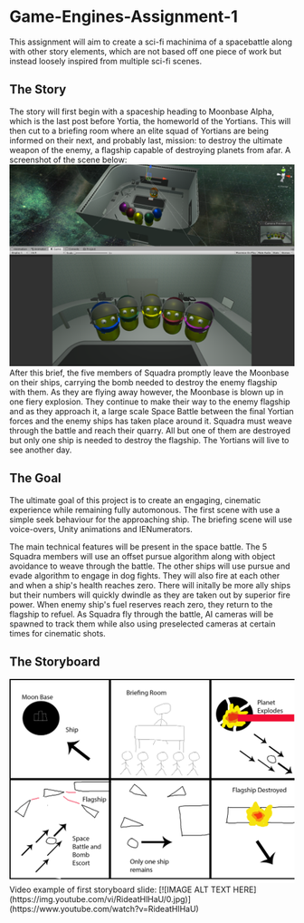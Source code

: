 # Game-Engines-Assignment-1
This assignment will aim to create a sci-fi machinima of a spacebattle along with other story elements, which are not based off one piece of work but instead loosely inspired from multiple sci-fi scenes. 

## The Story
The story will first begin with a spaceship heading to Moonbase Alpha, which is the last post before Yortia, the homeworld of the Yortians. This will then cut to a briefing room where an elite squad of Yortians are being informed on their next, and probably last, mission: to destroy the ultimate weapon of the enemy, a flagship capable of destroying planets from afar. A screenshot of the scene below: 
<img src="Pictures/yortianbrief.png">
After this brief, the five members of Squadra promptly leave the Moonbase on their ships, carrying the bomb needed to destroy the enemy flagship with them. As they are flying away however, the Moonbase is blown up in one fiery explosion. They continue to make their way to the enemy flagship and as they approach it, a large scale Space Battle between the final Yortian forces and the enemy ships has taken place around it. Squadra must weave through the battle and reach their quarry. All but one of them are destroyed but only one ship is needed to destroy the flagship. The Yortians will live to see another day. 

## The Goal
The ultimate goal of this project is to create an engaging, cinematic experience while remaining fully automonous. The first scene with use a simple seek behaviour for the approaching ship. The briefing scene will use voice-overs, Unity animations and IENumerators. 

The main technical features will be present in the space battle. The 5 Squadra members will use an offset pursue algorithm along with object avoidance to weave through the battle. The other ships will use pursue and evade algorithm to engage in dog fights. They will also fire at each other and when a ship's health reaches zero. There will initally be more ally ships but their numbers will quickly dwindle as they are taken out by superior fire power. When enemy ship's fuel reserves reach zero, they return to the flagship to refuel. As Squadra fly through the battle, AI cameras will be spawned to track them while also using preselected cameras at certain times for cinematic shots. 

## The Storyboard 
<img src="Pictures/Storyboard.png">
Video example of first storyboard slide:
[![IMAGE ALT TEXT HERE](https://img.youtube.com/vi/RideatHlHaU/0.jpg)](https://www.youtube.com/watch?v=RideatHlHaU)

